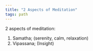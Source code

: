 ```yaml
---
title: "2 Aspects of Meditation"
tags: path
---
```


2 aspects of meditation: 

1. Samatha; (serenity, calm, relaxation) 
2. Vipassana; (Insight)

